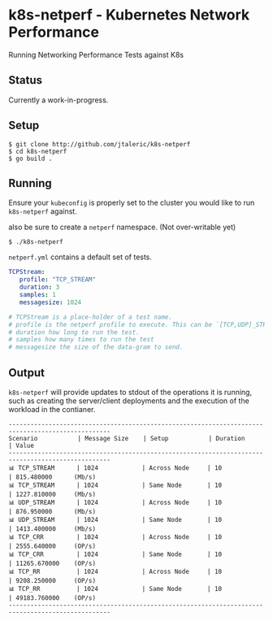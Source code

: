 # k8s-netperf - Kubernetes Network Performance
Running Networking Performance Tests against K8s

## Status
Currently a work-in-progress.

## Setup
```shell
$ git clone http://github.com/jtaleric/k8s-netperf
$ cd k8s-netperf
$ go build .
```

## Running
Ensure your `kubeconfig` is properly set to the cluster you would like to run `k8s-netperf` against.

also be sure to create a `netperf` namespace. (Not over-writable yet)

```shell
$ ./k8s-netperf
```

`netperf.yml` contains a default set of tests.
```yml
TCPStream:
   profile: "TCP_STREAM"
   duration: 3
   samples: 1
   messagesize: 1024

# TCPStream is a place-holder of a test name.
# profile is the netperf profile to execute. This can be `[TCP,UDP]_STREAM, [TCP,UDP]_RR, TCP_CRR`
# duration how long to run the test.
# samples how many times to run the test
# messagesize the size of the data-gram to send.
```

## Output
`k8s-netperf` will provide updates to stdout of the operations it is running, such as creating the server/client deployments and the execution of the workload in the contianer.

```
--------------------------------------------------------------------------------------------------
Scenario           | Message Size    | Setup           | Duration        | Value
--------------------------------------------------------------------------------------------------
📊 TCP_STREAM      | 1024            | Across Node     | 10              | 815.480000      (Mb/s)
📊 TCP_STREAM      | 1024            | Same Node       | 10              | 1227.810000     (Mb/s)
📊 UDP_STREAM      | 1024            | Across Node     | 10              | 876.950000      (Mb/s)
📊 UDP_STREAM      | 1024            | Same Node       | 10              | 1413.400000     (Mb/s)
📊 TCP_CRR         | 1024            | Across Node     | 10              | 2555.640000     (OP/s)
📊 TCP_CRR         | 1024            | Same Node       | 10              | 11265.670000    (OP/s)
📊 TCP_RR          | 1024            | Across Node     | 10              | 9208.250000     (OP/s)
📊 TCP_RR          | 1024            | Same Node       | 10              | 49183.760000    (OP/s)
--------------------------------------------------------------------------------------------------
```
